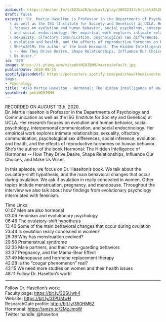 ```yaml
---
audiourl: https://anchor.fm/s/822ba20/podcast/play/18032333/https%3A%2F%2Fd3ctxlq1ktw2nl.cloudfront.net%2Fstaging%2F2020-7-14%2Fb76c6371-c4aa-d90c-d7fd-f8afc7883059.m4a
draft: false
excerpt: "Dr. Martie Haselton is Professor in the Departments of Psychology and Communication\
  \ as well as the ISG (Institute for Society and Genetics) at UCLA. Her research\
  \ focuses on evolution and human behavior, social psychology, interpersonal communication,\
  \ and social endocrinology. Her empirical work explores intimate relationships,\
  \ sexuality, olfactory communication, psychological sex differences, social inference,\
  \ evolution and health, and the effects of reproductive hormones on human behavior.\
  \ She\u2019s the author of the book Hormonal: The Hidden Intelligence of Hormones\
  \ -- How They Drive Desire, Shape Relationships, Influence Our Choices, and Make\
  \ Us Wiser."
id: '370'
image: https://i.ytimg.com/vi/pektNG9J5MM/maxresdefault.jpg
publishDate: 2020-09-25
spotifyEpisodeUrl: https://podcasters.spotify.com/pod/show/thedissenter/episodes/370-Martie-Haselton---Hormonal-The-Hidden-Intelligence-of-Hormones-ei4q8d
tags:
- Psychology
title: '#370 Martie Haselton - Hormonal: The Hidden Intelligence of Hormones'
youtubeid: pektNG9J5MM
---
```

<div class="timelinks">

RECORDED ON AUGUST 13th, 2020.  
Dr. Martie Haselton is Professor in the Departments of Psychology and Communication as well as the ISG (Institute for Society and Genetics) at UCLA. Her research focuses on evolution and human behavior, social psychology, interpersonal communication, and social endocrinology. Her empirical work explores intimate relationships, sexuality, olfactory communication, psychological sex differences, social inference, evolution and health, and the effects of reproductive hormones on human behavior. She’s the author of the book Hormonal: The Hidden Intelligence of Hormones -- How They Drive Desire, Shape Relationships, Influence Our Choices, and Make Us Wiser.

In this episode, we focus on Dr. Haselton’s book. We talk about the ovulatory-shift hypothesis, and the main behavioral changes that occur during ovulation. We ask if ovulation in really concealed in women. Other topics include menstruation, pregnancy, and menopause. Throughout the interview we also talk about how findings from evolutionary psychology interrelated with feminism.

Time Links:  
<time>01:07</time> Men are also hormonal  
<time>03:06</time> Feminism and evolutionary psychology  
<time>06:46</time> The ovulatory-shift hypothesis  
<time>13:40</time> Some of the main behavioral changes that occur during ovulation  
<time>23:44</time> Is ovulation really concealed in women?  
<time>28:36</time> Why has menstruation evolved?  
<time>29:58</time> Premenstrual syndrome  
<time>32:35</time> Male partners, and their mate-guarding behaviors  
<time>33:37</time> Pregnancy, and the Mama-Bear Effect  
<time>37:49</time> Menopause and hormone replacement therapy  
<time>42:28</time> Is the “cougar phenomenon” real?  
<time>43:15</time> We need more studies on women and their health issues  
<time>48:11</time> Follow Dr. Haselton’s work!

---

Follow Dr. Haselton’s work:  
Faculty page: https://bit.ly/30SUwh4  
Website: https://bit.ly/31PUMwH  
ResearchGate profile: http://bit.ly/350HM6Z  
Hormonal: https://amzn.to/2MzJmpW  
Twitter handle: @haselton
</div>


